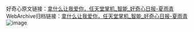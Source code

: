 好奇心原文链接：[拿什么让我爱你，任天堂掌机_智能_好奇心日报-夏雨青](https://www.qdaily.com/articles/1957.html)
WebArchive归档链接：[拿什么让我爱你，任天堂掌机_智能_好奇心日报-夏雨青](http://web.archive.org/web/20190623150134/https://www.qdaily.com/articles/1957.html)
![image](http://ww3.sinaimg.cn/large/007d5XDply1g3v4kc62qaj30u03k27wh)